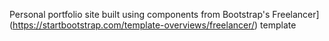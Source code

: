 Personal portfolio site built using components from Bootstrap's Freelancer](https://startbootstrap.com/template-overviews/freelancer/) template
